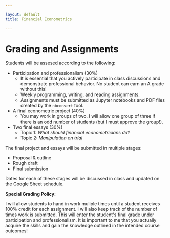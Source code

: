 ```yaml
---

layout: default
title: Financial Econometrics 

---
```


# Grading and Assignments

Students will be assesed according to the following:

- Participation and professionalism (30%)
	+ It is essential that you actively participate in class discussions and demonstrate professional behavior. No
	  student can earn an A grade without this!
	+ Weekly programming, writing, and reading assignments.
	+ Assignments must be submitted as Jupyter notebooks and PDF files created by the `nbconvert` tool. 
- A final econometric project (40%)
	+ You may work in groups of two. I will allow one group of three if there is an odd number of students (but I must
	  approve the group!). 
- Two final essays (30%)
	+ Topic 1: *What should financial econometricians do?*
	+ Topic 2: *Manipulation on trial*

The final project and essays will be submitted in multiple stages:

- Proposal & outline
- Rough draft
- Final submission 

Dates for each of these stages will be discussed in class and updated on the Google Sheet schedule. 

**Special Grading Policy:**

I will allow students to hand in work muliple times until a student receives 100% credit for each assignment. I will
also keep track of the number of times work is submitted. This will enter the student's final grade under participation
and professionalism. It is important to me that you actually acquire the skills and gain the knowledge outlined in the
intended course outcomes!

